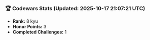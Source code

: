 ### 🏆 Codewars Stats (Updated: 2025-10-17 21:07:21 UTC)

- **Rank:** 8 kyu
- **Honor Points:** 3
- **Completed Challenges:** 1
